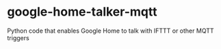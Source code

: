 # google-home-talker-mqtt
Python code that enables Google Home to talk with IFTTT or other MQTT triggers
